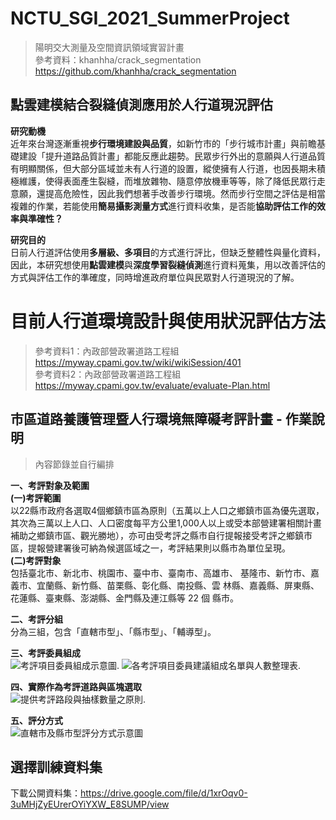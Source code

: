# NCTU_SGI_2021_SummerProject
>陽明交大測量及空間資訊領域實習計畫  
>參考資料：khanhha/crack_segmentation https://github.com/khanhha/crack_segmentation  
## 點雲建模結合裂縫偵測應用於人行道現況評估
**研究動機**  
近年來台灣逐漸重視**步行環境建設與品質**，如新竹市的「步行城市計畫」與前瞻基礎建設「提升道路品質計畫」都能反應此趨勢。民眾步行外出的意願與人行道品質有明顯關係，但大部分區域並未有人行道的設置，縱使擁有人行道，也因長期未積極維護，使得表面產生裂縫，而堆放雜物、隨意停放機車等等，除了降低民眾行走意願，還提高危險性，因此我們想著手改善步行環境。然而步行空間之評估是相當複雜的作業，若能使用**簡易攝影測量方式**進行資料收集，是否能**協助評估工作的效率與準確性？**    

**研究目的**  
日前人行道評估使用**多層級、多項目**的方式進行評比，但缺乏整體性與量化資料，因此，本研究想使用**點雲建模**與**深度學習裂縫偵測**進行資料蒐集，用以改善評估的方式與評估工作的準確度，同時增進政府單位與民眾對人行道現況的了解。  

# 目前人行道環境設計與使用狀況評估方法 
>參考資料1：內政部營政署道路工程組 https://myway.cpami.gov.tw/wiki/wikiSession/401  
>參考資料2：內政部營政署道路工程組 https://myway.cpami.gov.tw/evaluate/evaluate-Plan.html  

## 市區道路養護管理暨人行環境無障礙考評計畫 - 作業說明  
>內容節錄並自行編排  

**一、考評對象及範圍**  
**(一)考評範圍**  
以22縣市政府各選取4個鄉鎮市區為原則（五萬以上人口之鄉鎮市區為優先選取，其次為三萬以上人口、人口密度每平方公里1,000人以上或受本部營建署相關計畫補助之鄉鎮市區、觀光勝地），亦可由受考評之縣市自行提報接受考評之鄉鎮市區，提報營建署後可納為候選區域之一，考評結果則以縣市為單位呈現。  
**(二)考評對象**  
包括臺北市、新北市、桃園市、臺中市、臺南市、高雄市、 基隆市、新竹市、嘉義市、宜蘭縣、新竹縣、苗栗縣、彰化縣、南投縣、雲 林縣、嘉義縣、屏東縣、花蓮縣、臺東縣、澎湖縣、金門縣及連江縣等 22 個 縣市。

**二、考評分組**  
分為三組，包含「直轄市型」、「縣市型」、「輔導型」。  

**三、考評委員組成**    
![考評項目委員組成示意圖.](https://myway.cpami.gov.tw/evaluate/images/evalue/108/PLAN-org.jpg)
![各考評項目委員建議組成名單與人數整理表.](https://myway.cpami.gov.tw/evaluate/images/evalue/108/PPL.jpg)  

**四、實際作為考評道路與區塊選取**  
![提供考評路段與抽樣數量之原則.](https://myway.cpami.gov.tw/evaluate/images/evalue/108/SESSIONS.jpg)  

**五、評分方式**  
![直轄市及縣市型評分方式示意圖](https://myway.cpami.gov.tw/evaluate/images/evalue/108/Type-Score.jpg)  

## 選擇訓練資料集
下載公開資料集：https://drive.google.com/file/d/1xrOqv0-3uMHjZyEUrerOYiYXW_E8SUMP/view 
